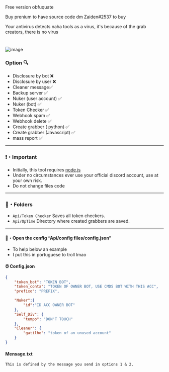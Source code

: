 # 
Free version obfuquate 

Buy prenium to have source code dm Zaiden#2537 to buy

Your antivirus detects naha tools as a virus, it's because of the grab creators, there is no virus


#
![image](https://media.discordapp.net/attachments/1104112128463491142/1104147423196086312/image.png)

### Option 🔍


- Disclosure by bot ❌
- Disclosure by user ❌
- Cleaner message✅
- Backup server ✅
- Nuker (user account) ✅
- Nuker (bot) ✅
- Token Checker ✅
- Webhook spam ✅
- Webhook delete ✅
- Create grabber ( python) ✅
- Create grabber (Javascript) ✅
- mass report ✅

---------------------------------------

### ❗・Important
* Initially, this tool requires [node.js](https://nodejs.org/en/download/)
* Under no circumstances ever use your official discord account, use at your own risk.
* Do not change files code

---------------------------------------

### 📁・Folders
* `Api/Token Checker` Saves all token checkers.
* `Api/OpTime` Directory where created grabbers are saved.

---------------------------------------

#### 🔧・Open the config “Api/config files/config.json” 
* To help below an example
* I put this in portuguese to troll lmao

#### ⏰ Config.json

```json
{
    "token_bot": "TOKEN BOT",
    "token_conta": "TOKEN OF OWNER BOT, USE CMDS BOT WITH THIS ACC",
    "prefixo": "PREFIX",

    "Nuker":{
        "id":"ID ACC OWNER BOT"
    },
    "Self_Div": {
        "tempo": "DON'T TOUCH"
    },
    "Cleaner": {
        "gatilho": "token of an unused account"
    }
}
```

#### Mensage.txt

```
This is defined by the message you send in options 1 & 2.
```
